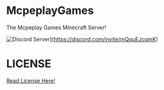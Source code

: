 # McpeplayGames
The Mcpeplay Games Minecraft Server!

![Discord Server](https://discord.io/mcpp/badge)](https://discord.com/invite/mQquEJcqmK)

















# LICENSE
[Read License Here!](https://github.com/McpeplayGames/McpeplayGames/blob/main/LICENSE)
